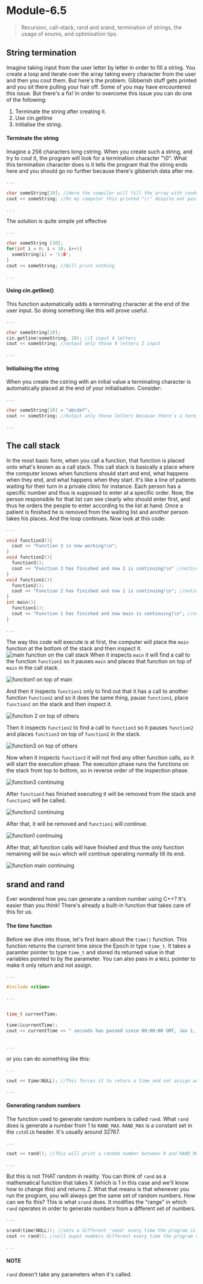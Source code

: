  # Module-6.5
> Recursion, call-stack, rand and srand, termination of strings, the usage of enums, and optimisation tips.

## String termination 
Imagine taking input from the user letter by letter in order to fill a string. You create a loop and iterate over the array taking every character from the user and then you cout them. But here's the problem. Gibberish stuff gets printed and you sit there pulling your hair off. Some of you may have encountered this issue. But there's a fix! In order to overcome this issue you can do one of the following: 
1. Terminate the string after creating it. 
2. Use cin.getline
3. Initialise the string.

#### Terminate the string 
Imagine a 256 characters long cstring. When you create such a string, and try to cout it, the program will look for a termination character "\\0". What this termination character does is it tells the program that the string ends here and you should go no further because there's gibberish data after me. 
```cpp
...

char someString[10]; //Here the compiler will fill the array with random gibberish data
cout << someString; //On my computer this printed "\\" despite not passing any data into the array 

...
``` 
The solution is quite simple yet effective 
```cpp 
... 

char someString [10];
for(int i = 0; i < 10; i++){
  someString[i] = '\\0';
}
cout << someString; //Will print nothing

...
```

#### Using cin.getline()
This function automatically adds a terminating character at the end of the user input. So doing something like this will prove useful.
```cpp
...

char someString[10];
cin.getline(someString, 10); //I input 4 letters
cout << someString; //output only those 4 letters I input 

...
```

#### Initialising the string
When you create the cstring with an initial value a terminating character is automatically placed at the end of your initialisation. Consider: 
```cpp
...

char someString[10] = "abcdef";
cout << someString; //Output only those letters because there's a terminating character after them.

...
```
## The call stack
In the most basic form, when you call a function, that function is placed onto what's known as a call stack. This call stack is basically a place where the computer knows when functions should start and end, what happens when they end, and what happens when they start. It's like a line of patients waiting for their turn in a private clinic for instance. Each person has a specific number and thus is supposed to enter at a specific order. Now, the person responsible for that list can see clearly who should enter first, and thus he orders the people to enter according to the list at hand. Once a patient is finished he is removed from the waiting list and another person takes his places. And the loop continues. Now look at this code: 
```cpp
...

void function3(){
  cout << "Function 3 is now working!\n";
}
void function2(){
  function3();
  cout << "Function 3 has finished and now 2 is continuing!\n" //notice the use of "CONTINUING"
}
void function1(){
  function2();
  cout << "Function 2 has finished and now 1 is continuing!\n"; //notice the use of "CONTINUING"
}
int main(){
  function1();
  cout << "Function 1 has finished and now main is continuing!\n"; //notice the use of "CONTINUING"
} 

...
```
The way this code will execute is at first, the computer will place the `main` function at the bottom of the stack and then inspect it. 
![main function on the call stack](0.jpg)
When it inspects `main` it will find a call to the function `function1` so it pauses `main` and places that function on top of `main` in the call stack.

![function1 on top of main](1.jpg)

And then it inspects `function1` only to find out that it has a call to another function `function2` and so it does the same thing, pause `function1`, place `function2` on the stack and then inspect it.

![function 2 on top of others](2.jpg)

Then it inspects `function2` to find a call to `function3` so it pauses `function2` and places `function3` on top of `function2` in the stack. 

![function3 on top of others](3.jpg)

Now when it inspects `function3` it will not find any other function calls, so it will start the execution phase. The execution phase runs the functions on the stack from top to bottom, so in reverse order of the inspection phase.

![function3 continuing](4.jpg)

After `function3` has finished executing it will be removed from the stack and `function2` will be called. 

![function2 continuing](5.jpg)

After that, it will be removed and `function1` will continue. 

![function1 continuing](6.jpg)

After that, all function calls will have finished and thus the only function remaining will be `main` which will continue operating normally till its end. 

![function main continuing](7.jpg)

## srand and rand
Ever wondered how you can generate a random number using C++? It's easier than you think! There's already a built-in function that takes care of this for us.

#### The time function
Before we dive into those, let's first learn about the `time()` function. This function returns the current time since the Epoch in type `time_t`. It takes a paramter pointer to type `time_t` and stored its returned value in that variables pointed to by the parameter. You can also pass in a `NULL` pointer to make it only return and not assign. 
```cpp
...

#include <ctime>

...


time_t currentTime;

time(&currentTime);
cout << currentTime << " seconds has passed since 00:00:00 GMT, Jan 1, 1970, the Epoch.";


...
```
or you can do something like this: 
```cpp
...

cout << time(NULL); //This forces it to return a time and not assign any value to pointers since we're passing a NULL pointer.

...
```
#### Generating random numbers
The function used to generate random numbers is called `rand`. What `rand` does is generate a number from 1 to `RAND_MAX`. `RAND_MAX` is a constant set in the `cstdlib` header. It's usually around 32767. 
```cpp
...

cout << rand(); //This will print a random number between 0 and RAND_MAX

...
```
But this is not THAT random in reality. You can think of `rand` as a mathematical function that takes X (which is 1 in this case and we'll know how to change this) and returns Z. What that means is that whenever you run the program, you will always get the same set of random numbers. How can we fix this? This is what `srand` does. It modifies the "range" in which `rand` operates in order to generate numbers from a different set of numbers.
```cpp
...

srand(time(NULL)); //sets a different 'seed' every time the program is run, forcing the rand function to use a different range every time.
cout << rand(); //will ouput numbers different every time the program runs

...
```

#### NOTE
`rand` doesn't take any parameters when it's called.
